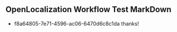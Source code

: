 ## OpenLocalization Workflow Test MarkDown
* f8a64805-7e71-4596-ac06-6470d6c8c1da 
thanks!<!--HONumber=Mar16_HO2-->
